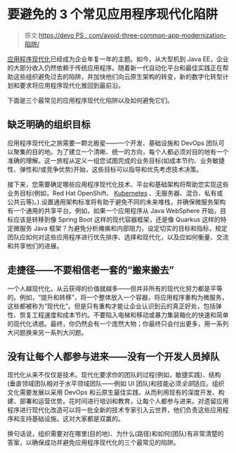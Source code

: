 # 要避免的 3 个常见应用程序现代化陷阱

> 原文:[https://devo PS . com/avoid-three-common-app-modernization-陷阱/](https://devops.com/avoid-three-common-app-modernization-pitfalls/)

[应用程序现代化](https://devops.com/?s=modernization)已经成为企业年复一年的主题。如今，从大型机到 Java EE，企业的大部分收入仍然依赖于传统应用程序。随着新一代自动化平台和最佳实践正在帮助这些组织避免过去的陷阱，并加快他们向云原生架构的转变，新的数字化转型计划和要求将应用程序现代化推回到最前沿。

下面是三个最常见的应用程序现代化陷阱以及如何避免它们。

## 缺乏明确的组织目标

应用程序现代化之旅需要一颗北极星——一个开发、基础设施和 DevOps 团队可以聚集的目的地。为了建立一个清晰、统一的方向，每个人都必须对目的地有一个准确的理解。这一旅程从定义一组您试图完成的业务目标(如成本节约、业务敏捷性、弹性和/或竞争优势)开始，这些目标可以指导和优先考虑技术决策。

接下来，您需要确定哪些应用程序现代化技术、平台和基础架构将帮助您实现这些业务目标(例如，Red Hat OpenShift、 [Kubernetes](https://kubernetes.io) 、无服务器、混合、私有或公共云等)。).设置通用架构标准将有助于避免不同的未来堆栈，并确保微服务架构有一个通用的共享平台。例如，如果一个应用程序从 Java WebSphere 开始，目标应该是转移到像 Spring Boot 这样的现代容器框架，还是像 Quarkus 这样的特定微服务 Java 框架？为避免分析瘫痪和内部阻力，设定切实的目标和指标，规定团队应如何对这些应用程序进行优先排序、选择和现代化，以及应如何衡量、交流和共享他们的进展。

## 走捷径——不要相信老一套的“搬来搬去”

一个人越现代化，从云获得的价值就越多——但并非所有的现代化努力都是平等的。例如，“提升和转移”，将一个整体放入一个容器，将应用程序重构为微服务，这些都被称为“现代化”。但是只有重构才能让企业认识到云的真正好处，包括弹性、恢复工程速度和成本节约。不要陷入电梯和移动或暴力集装箱化的快速和简单的现代化诱惑。最终，你仍然会有一个庞然大物；你最终只会付出更多，用一系列大问题换来另一系列大问题。

## 没有让每个人都参与进来——没有一个开发人员掉队

现代化从来不仅仅是技术。现代化要求你的团队的过程(例如，敏捷实践)、结构(垂直领域团队相对于水平领域团队——例如 UI 团队)和技能必须*全部*适应。组织文化需要发展以采用 DevOps 和云原生最佳实践，从而利用现有的深度开发、构建、部署和运营优势。花时间进行培训和教育，让每个人都参与进来。对遗留应用程序进行现代化改造可以将一批全新的技术专家引入云世界，他们负责这些应用程序和支持基础设施。这对大家都是双赢的。

换句话说，组织需要对在哪里(目的地)、为什么(路径)和如何(团队)有非常清楚的答案，以确保成功并避免应用程序现代化的三个最常见的陷阱。